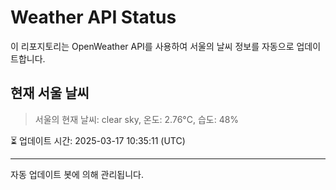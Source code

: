 
# Weather API Status

이 리포지토리는 OpenWeather API를 사용하여 서울의 날씨 정보를 자동으로 업데이트합니다.

## 현재 서울 날씨
> 서울의 현재 날씨: clear sky, 온도: 2.76°C, 습도: 48%

⏳ 업데이트 시간: 2025-03-17 10:35:11 (UTC)

---
자동 업데이트 봇에 의해 관리됩니다.
